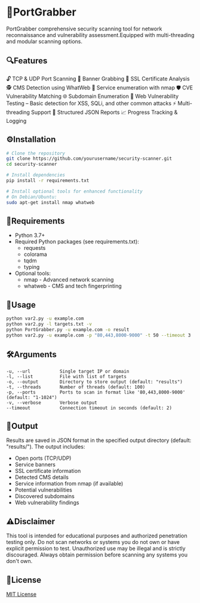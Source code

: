 # 🚀PortGrabber

PortGrabber comprehensive security scanning tool for network reconnaissance and vulnerability assessment.Equipped with multi-threading and modular scanning options.

## 🔍Features

🔓 TCP & UDP Port Scanning
🎯 Banner Grabbing
🔐 SSL Certificate Analysis
🕵️ CMS Detection using WhatWeb
📡 Service enumeration with nmap
🛡️ CVE Vulnerability Matching
🌐 Subdomain Enumeration
🧪 Web Vulnerability Testing – Basic detection for XSS, SQLi, and other common attacks
⚡ Multi-threading Support
📄 Structured JSON Reports
📈 Progress Tracking & Logging

## ⚙️Installation

```bash
# Clone the repository
git clone https://github.com/yourusername/security-scanner.git
cd security-scanner

# Install dependencies
pip install -r requirements.txt

# Install optional tools for enhanced functionality
# On Debian/Ubuntu:
sudo apt-get install nmap whatweb
```

## 🧾Requirements

- Python 3.7+
- Required Python packages (see requirements.txt):
  - requests
  - colorama
  - tqdm
  - typing
- Optional tools:
  - nmap - Advanced network scanning
  - whatweb - CMS and tech fingerprinting

## 🚦Usage

```bash
python var2.py -u example.com
python var2.py -l targets.txt -v
python PortGrabber.py -u example.com -o result
python var2.py -u example.com -p "80,443,8000-9000" -t 50 --timeout 3
```

## 🛠️Arguments

```
-u, --url           Single target IP or domain
-l, --list          File with list of targets
-o, --output        Directory to store output (default: "results")
-t, --threads       Number of threads (default: 100)
-p, --ports         Ports to scan in format like '80,443,8000-9000' (default: "1-1024")
-v, --verbose       Verbose output
--timeout           Connection timeout in seconds (default: 2)
```

## 📁Output

Results are saved in JSON format in the specified output directory (default: "results/"). The output includes:

- Open ports (TCP/UDP)
- Service banners
- SSL certificate information
- Detected CMS details
- Service information from nmap (if available)
- Potential vulnerabilities
- Discovered subdomains
- Web vulnerability findings

## ⚠️Disclaimer

This tool is intended for educational purposes and authorized penetration testing only. Do not scan networks or systems you do not own or have explicit permission to test. Unauthorized use may be illegal and is strictly discouraged. Always obtain permission before scanning any systems you don't own.

## 📜License

[MIT License](LICENSE)
